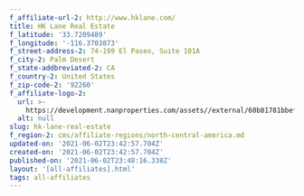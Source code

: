 ```yaml
---
f_affiliate-url-2: http://www.hklane.com/
title: HK Lane Real Estate
f_latitude: '33.7209489'
f_longitude: '-116.3703873'
f_street-address-2: 74-199 El Paseo, Suite 101A­
f_city-2: Palm Desert­
f_state-addbreviated-2: CA­
f_country-2: United States
f_zip-code-2: '92260'
f_affiliate-logo-2:
  url: >-
    https://development.nanproperties.com/assets//external/60b81781bbefa23446e70096_6081e570b322960c17002bac_60785a542a6d96974bb7b1e1_content_red_-_hk_lane_logo_only.png
  alt: null
slug: hk-lane-real-estate
f_region-2: cms/affiliate-regions/north-central-america.md
updated-on: '2021-06-02T23:42:57.704Z'
created-on: '2021-06-02T23:42:57.704Z'
published-on: '2021-06-02T23:48:16.338Z'
layout: '[all-affiliates].html'
tags: all-affiliates
---
```



